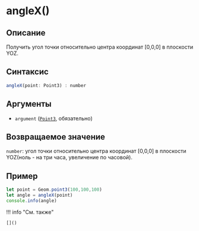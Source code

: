 # angleX()

## Описание
Получить угол точки относительно центра координат [0,0,0] в плоскости YOZ.

## Синтаксис
```javascript
angleX(point: Point3) : number
```

## Аргументы
- `argument` ([`Point3`](../../../types/Point3/_index.md), обязательно)

## Возвращаемое значение
`number`: угол точки относительно центра координат [0,0,0] в плоскости YOZ(ноль - на три часа, увеличение по часовой).

## Пример
```javascript linenums="1"
let point = Geom.point3(100,100,100)
let angle = angleX(point)
console.info(angle)
```

!!! info "См. также"

    []()

